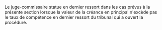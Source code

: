   
 Le juge-commissaire statue en dernier ressort dans les cas prévus à la présente section lorsque la valeur de la créance en principal n'excède pas le taux de compétence en dernier ressort du tribunal qui a ouvert la procédure.  

  
